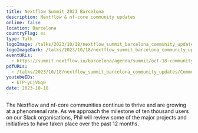 ```yaml
---
title: Nextflow Summit 2023 Barcelona
description: Nextflow & nf-core community updates
online: false
location: Barcelona
countryFlag: es
type: Talk
logoImage: /talks/2023/10/18/nextflow_summit_barcelona_community_updates/nextflow_summit_2023.svg
logoImageDark: /talks/2023/10/18/nextflow_summit_barcelona_community_updates/nextflow_summit_2023_darkbg.svg
eventURLs:
  - https://summit.nextflow.io/barcelona/agenda/summit/oct-18-community-updates/
pdfURLs:
  - /talks/2023/10/18/nextflow_summit_barcelona_community_updates/Community_Updates.pdf
youtubeIDs:
  - kTP-yCjVGq0
date: 2023-10-18
---
```


The Nextflow and nf-core communities continue to thrive and are growing at a phenomenal rate. As we approach the milestone of ten thousand users on our Slack organisations, Phil will review some of the major projects and initiatives to have taken place over the past 12 months.
